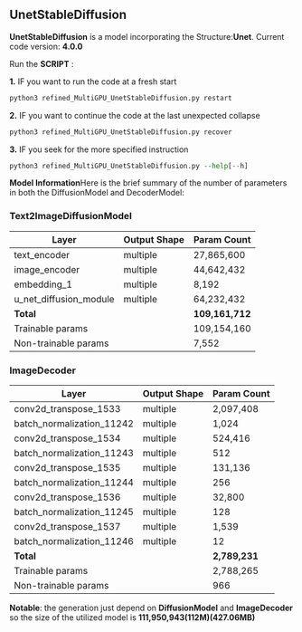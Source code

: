 ## UnetStableDiffusion

**UnetStableDiffusion** is a model incorporating the Structure:**Unet**. Current  code version: **4.0.0**

Run the **SCRIPT** : 

**1.**
IF you want to run the code at a fresh start
```python
python3 refined_MultiGPU_UnetStableDiffusion.py restart
```
**2.**
IF you want to continue the code at the last unexpected collapse
```python
python3 refined_MultiGPU_UnetStableDiffusion.py recover
```
**3.** 
IF you seek for the more specified instruction
```python
python3 refined_MultiGPU_UnetStableDiffusion.py --help[--h]
```

**Model Information**Here is the brief summary of the number of parameters in both the DiffusionModel and DecoderModel:

### Text2ImageDiffusionModel

| Layer                | Output Shape | Param Count |
|----------------------|--------------|-------------|
| text_encoder         | multiple     | 27,865,600  |
| image_encoder        | multiple     | 44,642,432  |
| embedding_1          | multiple     | 8,192       |
| u_net_diffusion_module | multiple   | 64,232,432  |
| **Total**            |              | **109,161,712** |
| Trainable params     |              | 109,154,160 |
| Non-trainable params |              | 7,552       |

### ImageDecoder

| Layer                | Output Shape | Param Count |
|----------------------|--------------|-------------|
| conv2d_transpose_1533 | multiple   | 2,097,408   |
| batch_normalization_11242 | multiple | 1,024     |
| conv2d_transpose_1534 | multiple   | 524,416     |
| batch_normalization_11243 | multiple | 512       |
| conv2d_transpose_1535 | multiple   | 131,136     |
| batch_normalization_11244 | multiple | 256       |
| conv2d_transpose_1536 | multiple   | 32,800      |
| batch_normalization_11245 | multiple | 128       |
| conv2d_transpose_1537 | multiple   | 1,539       |
| batch_normalization_11246 | multiple | 12        |
| **Total**            |              | **2,789,231** |
| Trainable params     |              | 2,788,265   |
| Non-trainable params |              | 966         |


**Notable**: the generation just depend on **DiffusionModel** and **ImageDecoder** so the size of the utilized model is **111,950,943(112M)(427.06MB)**
